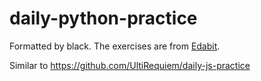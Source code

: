 # daily-python-practice

Formatted by black.
The exercises are from [Edabit](https://edabit.com/challenges/python3).

Similar to https://github.com/UltiRequiem/daily-js-practice
